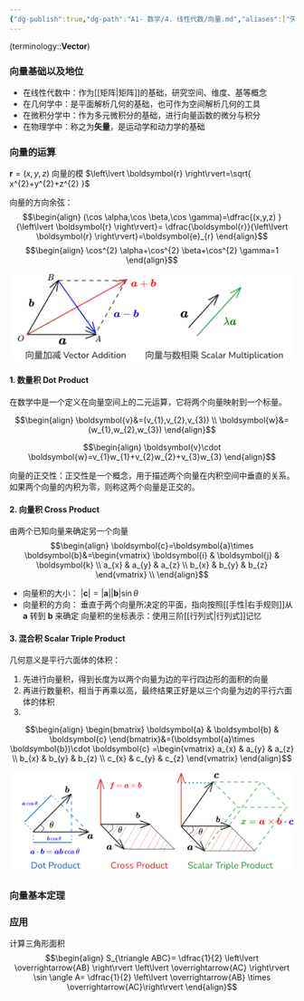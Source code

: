 ```yaml
---
{"dg-publish":true,"dg-path":"A1- 数学/4. 线性代数/向量.md","aliases":["矢量"],"Level":1,"permalink":"/A1- 数学/4. 线性代数/向量/","dgPassFrontmatter":true,"noteIcon":"","created":"2024-10-15T16:54:31.000+08:00","updated":"2025-08-03T10:59:28.675+08:00"}
---
```



(terminology::**Vector**)

### 向量基础以及地位
- 在线性代数中：作为[[矩阵\|矩阵]]的基础，研究空间、维度、基等概念
- 在几何学中：是平面解析几何的基础，也可作为空间解析几何的工具
- 在微积分学中：作为多元微积分的基础，进行向量函数的微分与积分
- 在物理学中：称之为**矢量**，是运动学和动力学的基础

### 向量的运算
$\boldsymbol{r}=(x,y,z)$
向量的模 $\left\lvert  \boldsymbol{r} \right\rvert=\sqrt{ x^{2}+y^{2}+z^{2} }$


向量的方向余弦： 
$$\begin{align}
(\cos \alpha,\cos \beta,\cos \gamma)=\dfrac{(x,y,z) }{\left\lvert  \boldsymbol{r} \right\rvert}= \dfrac{\boldsymbol{r}}{\left\lvert  \boldsymbol{r} \right\rvert}=\boldsymbol{e}_{r}
\end{align}$$
$$\begin{align}
\cos^{2} \alpha+\cos^{2} \beta+\cos^{2} \gamma=1
\end{align}$$

![Functional files/Photo Resources/Pasted image 20250715225042.png](../img/user/Functional%20files/Photo%20Resources/Pasted%20image%2020250715225042.png)

#### 1. 数量积 Dot Product
在数学中是一个定义在向量空间上的二元运算，它将两个向量映射到一个标量。

$$\begin{align}
\boldsymbol{v}&=(v_{1},v_{2},v_{3}) \\
\boldsymbol{w}&=(w_{1},w_{2},w_{3})
\end{align}$$

$$\begin{align}
\boldsymbol{v}\cdot \boldsymbol{w}=v_{1}w_{1}+v_{2}w_{2}+v_{3}w_{3}
\end{align}$$

向量的正交性：正交性是一个概念，用于描述两个向量在内积空间中垂直的关系。如果两个向量的内积为零，则称这两个向量是正交的。


#### 2. 向量积 Cross Product
由两个已知向量来确定另一个向量
$$\begin{align}
\boldsymbol{c}=\boldsymbol{a}\times \boldsymbol{b}&=\begin{vmatrix}
\boldsymbol{i} & \boldsymbol{j} & \boldsymbol{k} \\
 a_{x} & a_{y} & a_{z} \\
b_{x}  &  b_{y} & b_{z}
\end{vmatrix} \\
\end{align}$$

- 向量积的大小：  $\left\lvert  \boldsymbol{c} \right\rvert=\left\lvert \boldsymbol{a}\right\rvert \left\lvert  \boldsymbol{b} \right\rvert \sin\theta$
- 向量积的方向：  垂直于两个向量所决定的平面，指向按照[[手性\|右手规则]]从 $\boldsymbol{a}$ 转到 $\boldsymbol{b}$ 来确定
向量积的坐标表示：使用三阶[[行列式\|行列式]]记忆


#### 3. 混合积 Scalar Triple Product
几何意义是平行六面体的体积：
1. 先进行向量积，得到长度为以两个向量为边的平行四边形的面积的向量
2. 再进行数量积，相当于再乘以高，最终结果正好是以三个向量为边的平行六面体的体积
3. 
$$\begin{align}
\begin{bmatrix}
\boldsymbol{a} & \boldsymbol{b} & \boldsymbol{c}
\end{bmatrix}&=(\boldsymbol{a}\times \boldsymbol{b})\cdot \boldsymbol{c} =\begin{vmatrix}
 a_{x} & a_{y} & a_{z} \\
b_{x}  &  b_{y} & b_{z} \\
c_{x} & c_{y} & c_{z} 
\end{vmatrix}
\end{align}$$

![Functional files/Photo Resources/Pasted image 20250715224847.png](../img/user/Functional%20files/Photo%20Resources/Pasted%20image%2020250715224847.png)



### 向量基本定理



### 应用
计算三角形面积
$$\begin{align}
S_{\triangle ABC}= \dfrac{1}{2} \left\lvert  \overrightarrow{AB} \right\rvert  \left\lvert  \overrightarrow{AC} \right\rvert \sin \angle A= \dfrac{1}{2} \left\lvert  \overrightarrow{AB} \times \overrightarrow{AC}\right\rvert
\end{align}$$

